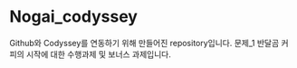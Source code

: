 # Nogai_codyssey
Github와 Codyssey를 연동하기 위해 만들어진 repository입니다.
문제_1 반달곰 커피의 시작에 대한 수행과제 및 보너스 과제입니다.
